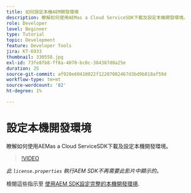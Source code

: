 ```yaml
---
title: 如何設定本機AEM開發環境
description: 瞭解如何使用AEMas a Cloud ServiceSDK下載及設定本機開發環境。
role: Developer
level: Beginner
type: Tutorial
topic: Development
feature: Developer Tools
jira: KT-6933
thumbnail: 330558.jpg
exl-id: 73fe8fb8-ff8a-4070-bc0c-384387d0a25e
duration: 25
source-git-commit: af928e60410022f12207082467d3bd9b818af59d
workflow-type: tm+mt
source-wordcount: '82'
ht-degree: 1%

---
```


# 設定本機開發環境

瞭解如何使用AEMas a Cloud ServiceSDK下載及設定本機開發環境。

>[!VIDEO](https://video.tv.adobe.com/v/330558?quality=12&learn=on)

_此 `license.properties` 執行AEM SDK不再需要此影片中顯示的。_

檢閱這些指示至 [使用AEM SDK設定完整的本機開發環境](https://experienceleague.adobe.com/docs/experience-manager-learn/cloud-service/local-development-environment-set-up/overview.html?lang=zh-Hant).
